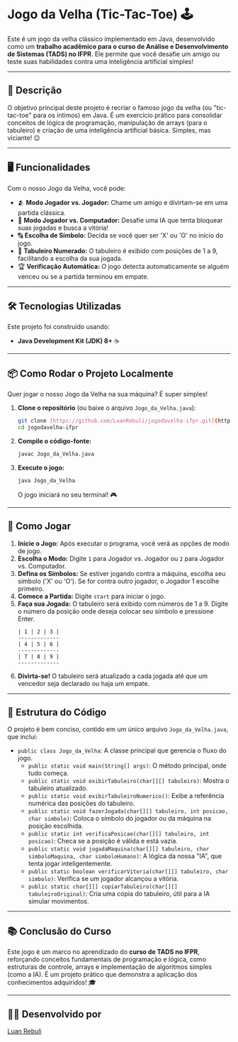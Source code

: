 # Jogo da Velha (Tic-Tac-Toe) 🕹️

Este é um jogo da velha clássico implementado em Java, desenvolvido como um **trabalho acadêmico para o curso de Análise e Desenvolvimento de Sistemas (TADS) no IFPR**. Ele permite que você desafie um amigo ou teste suas habilidades contra uma inteligência artificial simples!

---

## 🧾 Descrição

O objetivo principal deste projeto é recriar o famoso jogo da velha (ou "tic-tac-toe" para os íntimos) em Java. É um exercício prático para consolidar conceitos de lógica de programação, manipulação de arrays (para o tabuleiro) e criação de uma inteligência artificial básica. Simples, mas viciante! 😉

---

## 🖥️ Funcionalidades

Com o nosso Jogo da Velha, você pode:

- 🫂 **Modo Jogador vs. Jogador:** Chame um amigo e divirtam-se em uma partida clássica.
- 🤖 **Modo Jogador vs. Computador:** Desafie uma IA que tenta bloquear suas jogadas e busca a vitória!
- 🔠 **Escolha de Símbolo:** Decida se você quer ser 'X' ou 'O' no início do jogo.
- 🔢 **Tabuleiro Numerado:** O tabuleiro é exibido com posições de 1 a 9, facilitando a escolha da sua jogada.
- 🏆 **Verificação Automática:** O jogo detecta automaticamente se alguém venceu ou se a partida terminou em empate.

---

## 🛠️ Tecnologias Utilizadas

Este projeto foi construído usando:

- **Java Development Kit (JDK) 8+** ☕

---

## 📦 Como Rodar o Projeto Localmente

Quer jogar o nosso Jogo da Velha na sua máquina? É super simples!

1.  **Clone o repositório** (ou baixe o arquivo `Jogo_da_Velha.java`):

    ```bash
    git clone [https://github.com/LuanRebuli/jogodavelha-ifpr.git](https://github.com/LuanRebuli/jogodavelha-ifpr.git)
    cd jogodavelha-ifpr
    ```

2.  **Compile o código-fonte:**

    ```bash
    javac Jogo_da_Velha.java
    ```

3.  **Execute o jogo:**

    ```bash
    java Jogo_da_Velha
    ```

    O jogo iniciará no seu terminal! 🎮

---

## 🔗 Como Jogar

1.  **Inicie o Jogo:** Após executar o programa, você verá as opções de modo de jogo.
2.  **Escolha o Modo:** Digite `1` para Jogador vs. Jogador ou `2` para Jogador vs. Computador.
3.  **Defina os Símbolos:** Se estiver jogando contra a máquina, escolha seu símbolo ('X' ou 'O'). Se for contra outro jogador, o Jogador 1 escolhe primeiro.
4.  **Comece a Partida:** Digite `start` para iniciar o jogo.
5.  **Faça sua Jogada:** O tabuleiro será exibido com números de 1 a 9. Digite o número da posição onde deseja colocar seu símbolo e pressione Enter.
    ```
    | 1 | 2 | 3 |
    -------------
    | 4 | 5 | 6 |
    -------------
    | 7 | 8 | 9 |
    -------------
    ```
6.  **Divirta-se!** O tabuleiro será atualizado a cada jogada até que um vencedor seja declarado ou haja um empate.

---

## 📁 Estrutura do Código

O projeto é bem conciso, contido em um único arquivo `Jogo_da_Velha.java`, que inclui:

* `public class Jogo_da_Velha`: A classe principal que gerencia o fluxo do jogo.
    * `public static void main(String[] args)`: O método principal, onde tudo começa.
    * `public static void exibirTabuleiro(char[][] tabuleiro)`: Mostra o tabuleiro atualizado.
    * `public static void exibirTabuleiroNumerico()`: Exibe a referência numérica das posições do tabuleiro.
    * `public static void fazerJogada(char[][] tabuleiro, int posicao, char simbolo)`: Coloca o símbolo do jogador ou da máquina na posição escolhida.
    * `public static int verificaPosicao(char[][] tabuleiro, int posicao)`: Checa se a posição é válida e está vazia.
    * `public static void jogadaMaquina(char[][] tabuleiro, char simboloMaquina, char simboloHumano)`: A lógica da nossa "IA", que tenta jogar inteligentemente.
    * `public static boolean verificarVitoria(char[][] tabuleiro, char simbolo)`: Verifica se um jogador alcançou a vitória.
    * `public static char[][] copiarTabuleiro(char[][] tabuleiroOriginal)`: Cria uma cópia do tabuleiro, útil para a IA simular movimentos.

---

## 📚 Conclusão do Curso

Este jogo é um marco no aprendizado do **curso de TADS no IFPR**, reforçando conceitos fundamentais de programação e lógica, como estruturas de controle, arrays e implementação de algoritmos simples (como a IA). É um projeto prático que demonstra a aplicação dos conhecimentos adquiridos! 🎓

---

## 👨‍💻 Desenvolvido por

[Luan Rebuli](https://github.com/LuanRebuli) 
